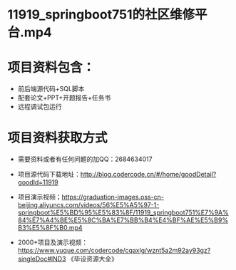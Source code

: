  # 11919_springboot751的社区维修平台.mp4
    
 
 # 项目资料包含：
 * 前后端源代码+SQL脚本
 * 配套论文+PPT+开题报告+任务书
 * 远程调试包运行

 # 项目资料获取方式
 * 需要资料或者有任何问题的加QQ：2684634017

 * 项目源代码下载地址：http://blog.codercode.cn/#/home/goodDetail?goodId=11919
 
 
 * 项目演示视频；https://graduation-images.oss-cn-beijing.aliyuncs.com/videos/56%E5%A5%97-1-springboot%E5%BD%95%E5%83%8F/11919_springboot751%E7%9A%84%E7%A4%BE%E5%8C%BA%E7%BB%B4%E4%BF%AE%E5%B9%B3%E5%8F%B0.mp4
 

 * 2000+项目及演示视频：https://www.yuque.com/codercode/cqaxlg/wznt5a2m92ay93gz?singleDoc#lND3 《毕设资源大全》


 
